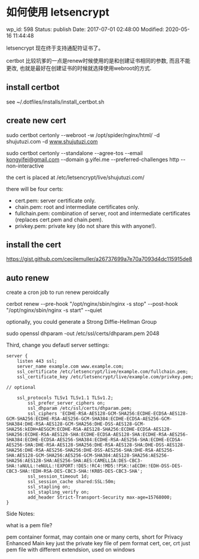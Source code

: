 # 如何使用 letsencrypt


wp_id: 598
Status: publish
Date: 2017-07-01 02:48:00
Modified: 2020-05-16 11:44:48


letsencrypt 现在终于支持通配符证书了。

certbot 比较坑爹的一点是renew时候使用的是和创建证书相同的参数, 而且不能更改, 也就是最好在创建证书的时候就选择使用webroot的方式.

## install certbot


see ~/.dotfiles/installs/install_certbot.sh

## create new cert

sudo certbot certonly --webroot -w /opt/spider/nginx/html/ -d shujutuzi.com -d www.shujutuzi.com

sudo certbot certonly --standalone --agree-tos --email kongyifei@gmail.com --domain g.yifei.me --preferred-challenges http --non-interactive

the cert is placed at /etc/letsencrypt/live/shujutuzi.com/

there will be four certs:

- cert.pem: server certificate only.
- chain.pem: root and intermediate certificates only.
- fullchain.pem: combination of server, root and intermediate certificates (replaces cert.pem and chain.pem).
- privkey.pem: private key (do not share this with anyone!).

## install the cert

https://gist.github.com/cecilemuller/a26737699a7e70a7093d4dc115915de8

## auto renew

create a cron job to run renew peroidcally

cerbot renew --pre-hook "/opt/nginx/sbin/nginx -s stop" --post-hook "/opt/nginx/sbin/nginx -s start" --quiet


optionally, you could generate a Strong Diffie-Hellman Group

sudo openssl dhparam -out /etc/ssl/certs/dhparam.pem 2048

Third, change you defautl server settings:

```nginx
server {
    listen 443 ssl;
    server_name example.com www.example.com;
    ssl_certificate /etc/letsencrypt/live/example.com/fullchain.pem;
    ssl_certificate_key /etc/letsencrypt/live/example.com/privkey.pem;

// optional

    ssl_protocols TLSv1 TLSv1.1 TLSv1.2;
        ssl_prefer_server_ciphers on;
        ssl_dhparam /etc/ssl/certs/dhparam.pem;
        ssl_ciphers 'ECDHE-RSA-AES128-GCM-SHA256:ECDHE-ECDSA-AES128-GCM-SHA256:ECDHE-RSA-AES256-GCM-SHA384:ECDHE-ECDSA-AES256-GCM-SHA384:DHE-RSA-AES128-GCM-SHA256:DHE-DSS-AES128-GCM-SHA256:kEDH+AESGCM:ECDHE-RSA-AES128-SHA256:ECDHE-ECDSA-AES128-SHA256:ECDHE-RSA-AES128-SHA:ECDHE-ECDSA-AES128-SHA:ECDHE-RSA-AES256-SHA384:ECDHE-ECDSA-AES256-SHA384:ECDHE-RSA-AES256-SHA:ECDHE-ECDSA-AES256-SHA:DHE-RSA-AES128-SHA256:DHE-RSA-AES128-SHA:DHE-DSS-AES128-SHA256:DHE-RSA-AES256-SHA256:DHE-DSS-AES256-SHA:DHE-RSA-AES256-SHA:AES128-GCM-SHA256:AES256-GCM-SHA384:AES128-SHA256:AES256-SHA256:AES128-SHA:AES256-SHA:AES:CAMELLIA:DES-CBC3-SHA:!aNULL:!eNULL:!EXPORT:!DES:!RC4:!MD5:!PSK:!aECDH:!EDH-DSS-DES-CBC3-SHA:!EDH-RSA-DES-CBC3-SHA:!KRB5-DES-CBC3-SHA';
        ssl_session_timeout 1d;
        ssl_session_cache shared:SSL:50m;
        ssl_stapling on;
        ssl_stapling_verify on;
        add_header Strict-Transport-Security max-age=15768000;
}
```

Side Notes:

what is a pem file?

pem	container format, may contain one or many certs, short for Privacy Enhanced Main
key	just the private key file of pem format
cert, cer, crt	just pem file with different extendsion, used on windows